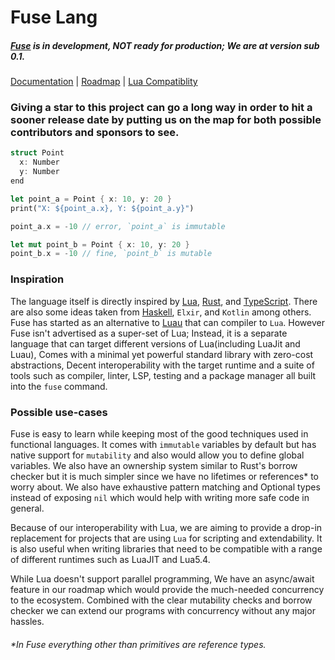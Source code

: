 # Fuse Lang

##### [Fuse](https://fuse-lang.github.io/) is in development, __NOT__ ready for production; We are at version sub 0.1.

[Documentation](https://fuse-lang.github.io/docs/home/) | [Roadmap](https://fuse-lang.github.io/docs/roadmap/) | [Lua Compatiblity](https://fuse-lang.github.io/docs/compatblity/)

### Giving a star to this project can go a long way in order to hit a sooner release date by putting us on the map for both possible contributors and sponsors to see.

```rust
struct Point
  x: Number
  y: Number
end

let point_a = Point { x: 10, y: 20 }
print("X: ${point_a.x}, Y: ${point_a.y}")

point_a.x = -10 // error, `point_a` is immutable

let mut point_b = Point { x: 10, y: 20 }
point_b.x = -10 // fine, `point_b` is mutable
```

### Inspiration

The language itself is directly inspired by [Lua](https://lua.org/), [Rust](https://www.rust-lang.org/), and [TypeScript](https://www.typescriptlang.org/). There are also some ideas taken from [Haskell](https://haskell.org), `Elxir`, and `Kotlin` among others.
Fuse has started as an alternative to [Luau](https://luau-lang.org/) that can compiler to `Lua`. However Fuse isn't advertised as a super-set of Lua; Instead, it is a separate language that can target different versions of Lua(including LuaJit and Luau), Comes with a minimal yet powerful standard library with zero-cost abstractions, Decent interoperability with the target runtime and a suite of tools such as compiler, linter, LSP, testing and a package manager all built into the `fuse` command.

### Possible use-cases

Fuse is easy to learn while keeping most of the good techniques used in functional languages. It comes with `immutable` variables by default but has native support for `mutability` and also would allow you to define global variables. We also have an ownership system similar to Rust's borrow checker but it is much simpler since we have no lifetimes or references* to worry about.
We also have exhaustive pattern matching and Optional types instead of exposing `nil` which would help with writing more safe code in general.

Because of our interoperability with Lua, we are aiming to provide a drop-in replacement for projects that are using `Lua` for scripting and extendability. It is also useful when writing libraries that need to be compatible with a range of different runtimes such as LuaJIT and Lua5.4.

While Lua doesn't support parallel programming, We have an async/await feature in our roadmap which would provide the much-needed concurrency to the ecosystem. Combined with the clear mutability checks and borrow checker we can extend our programs with concurrency without any major hassles.

###### *In Fuse everything other than primitives are reference types.
